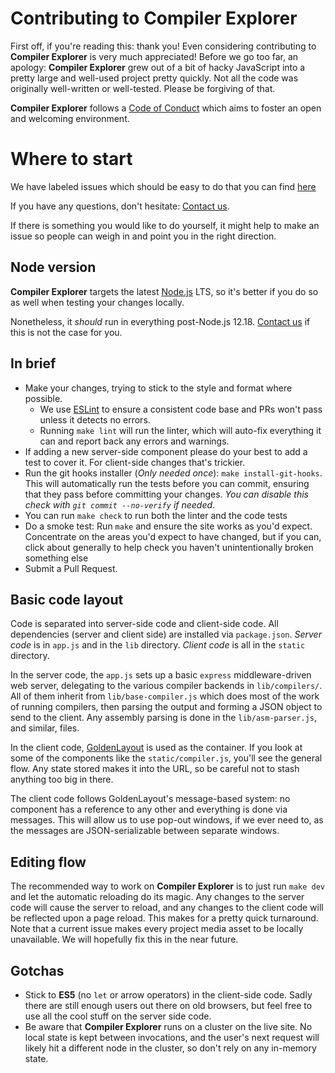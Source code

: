 # Contributing to Compiler Explorer

First off, if you're reading this: thank you! Even considering contributing to
**Compiler Explorer** is very much appreciated!
Before we go too far, an apology: **Compiler Explorer** grew out of a bit of
hacky JavaScript into a pretty large and well-used project pretty quickly.
Not all the code was originally well-written or well-tested.
Please be forgiving of that.

**Compiler Explorer** follows a [Code of Conduct](CODE_OF_CONDUCT.md) which
aims to foster an open and welcoming environment.

# Where to start

We have labeled issues which should be easy to do that you can find [here](https://github.com/compiler-explorer/compiler-explorer/issues?q=is%3Aopen+is%3Aissue+label%3A%22good+first+issue%22)

If you have any questions, don't hesitate: [Contact us].

If there is something you would like to do yourself, it might help to make an issue so people can weigh in and point you in the right direction.

## Node version

**Compiler Explorer** targets the latest [Node.js](https://nodejs.org/) LTS,
so it's better if you do so as well when testing your changes locally.

Nonetheless, it _should_ run in everything post-Node.js 12.18. [Contact us] if
this is not the case for you.

## In brief

-   Make your changes, trying to stick to the style and format where possible.
    -   We use [ESLint](https://eslint.org/) to ensure a consistent code base
        and PRs won't pass unless it detects no errors.
    -   Running `make lint` will run the linter, which will auto-fix everything
        it can and report back any errors and warnings.
-   If adding a new server-side component please do your best to add a test to
    cover it. For client-side changes that's trickier.
-   Run the git hooks installer (_Only needed once_): `make install-git-hooks`.
    This will automatically run the tests before you can commit, ensuring that
    they pass before committing your changes.
    _You can disable this check with `git commit --no-verify` if needed_.
-   You can run `make check` to run both the linter and the code tests
-   Do a smoke test:
    Run `make` and ensure the site works as you'd expect. Concentrate on the
    areas you'd expect to have changed, but if you can, click about generally to
    help check you haven't unintentionally broken something else
-   Submit a Pull Request.

## Basic code layout

Code is separated into server-side code and client-side code.
All dependencies (server and client side) are installed via `package.json`.
_Server code_ is in `app.js` and in the `lib` directory.
_Client code_ is all in the `static` directory.

In the server code, the `app.js` sets up a basic `express`
middleware-driven web server, delegating to the various compiler backends in
`lib/compilers/`. All of them inherit from `lib/base-compiler.js` which does
most of the work of running compilers, then parsing the output and forming a
JSON object to send to the client. Any assembly parsing is done in the
`lib/asm-parser.js`, and similar, files.

In the client code, [GoldenLayout](https://www.golden-layout.com/) is used as
the container. If you look at some of the components like the
`static/compiler.js`, you'll see the general flow.
Any state stored makes it into the URL, so be careful not to stash
anything too big in there.

The client code follows GoldenLayout's message-based system:
no component has a reference to any other and everything is done via messages.
This will allow us to use pop-out windows, if we ever need to, as the messages
are JSON-serializable between separate windows.

## Editing flow

The recommended way to work on **Compiler Explorer** is to just run `make dev`
and let the automatic reloading do its magic.
Any changes to the server code will cause the server to reload, and any changes
to the client code will be reflected upon a page reload.
This makes for a pretty quick turnaround.
Note that a current issue makes every project media asset to be locally
unavailable. We will hopefully fix this in the near future.

## Gotchas

-   Stick to **ES5** (no `let` or arrow operators) in the client-side code.
    Sadly there are still enough users out there on old browsers,
    but feel free to use all the cool stuff on the server side code.
-   Be aware that **Compiler Explorer** runs on a cluster on the live site.
    No local state is kept between invocations, and the user's next request will
    likely hit a different node in the cluster, so don't rely on
    any in-memory state.

[contact us]: README.md#contact-us
